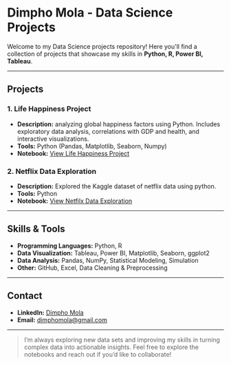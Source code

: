 # Dimpho Mola - Data Science Projects

Welcome to my Data Science projects repository! Here you'll find a collection of projects that showcase my skills in **Python, R, Power BI, Tableau**.

---

## Projects

### 1. Life Happiness Project
- **Description:** analyzing global happiness factors using Python. Includes exploratory data analysis, correlations with GDP and health, and interactive visualizations.
- **Tools:** Python (Pandas, Matplotlib, Seaborn, Numpy)
- **Notebook:** [View Life Happiness Project]([https://github.com/Sebo1704/data-science-projects-1/blob/main/Life%20Happiness%20Project.ipynb)

### 2. Netflix Data Exploration
- **Description:** Explored the Kaggle dataset of netflix data using python.
- **Tools:** Python 
- **Notebook:** [View Netfilx Data Exploration](https://github.com/Sebo1704/data-science-projects-1/blob/main/Life%20Happiness%20Project.ipynb)

---

## Skills & Tools
- **Programming Languages:** Python, R  
- **Data Visualization:** Tableau, Power BI, Matplotlib, Seaborn, ggplot2  
- **Data Analysis:** Pandas, NumPy, Statistical Modeling, Simulation  
- **Other:** GitHub, Excel, Data Cleaning & Preprocessing  

---

## Contact
- **LinkedIn:** [Dimpho Mola](https://www.linkedin.com/in/dimpho-mola-86a49522a)  
- **Email:** dimphomola@gmail.com  

---

> I’m always exploring new data sets and improving my skills in turning complex data into actionable insights. Feel free to explore the notebooks and reach out if you’d like to collaborate!
